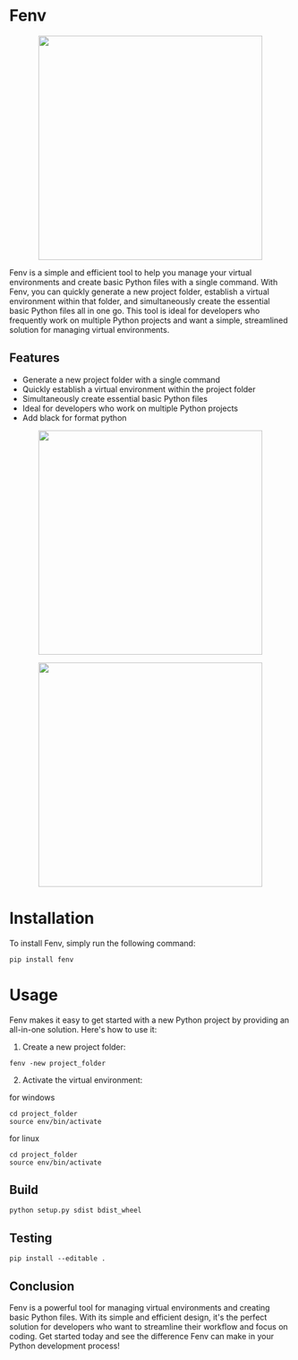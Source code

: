 # Fenv

<p align="center"><img src="https://cdn.discordapp.com/attachments/582486229594013696/1070509737529069689/New_Project_3.png" width=400></p>

Fenv is a simple and efficient tool to help you manage your virtual environments and create basic Python files with a single command. With Fenv, you can quickly generate a new project folder, establish a virtual environment within that folder, and simultaneously create the essential basic Python files all in one go. This tool is ideal for developers who frequently work on multiple Python projects and want a simple, streamlined solution for managing virtual environments.

## Features

- Generate a new project folder with a single command
- Quickly establish a virtual environment within the project folder
- Simultaneously create essential basic Python files
- Ideal for developers who work on multiple Python projects
- Add black for format python

<p align="center"><img src=https://media.discordapp.net/attachments/585068497495654413/1071136244437893201/gamedfdsf.gif" width=400></p>
<p align="center"><img src=https://media.discordapp.net/attachments/585068497495654413/1071136828498915358/gamedfdsf.gif" width=400></p>

# Installation

To install Fenv, simply run the following command:

```
pip install fenv
```

# Usage

Fenv makes it easy to get started with a new Python project by providing an all-in-one solution. Here's how to use it:

1. Create a new project folder:

```
fenv -new project_folder
```

2. Activate the virtual environment:

for windows

```
cd project_folder
source env/bin/activate
```

for linux

```
cd project_folder
source env/bin/activate
```

## Build

```
python setup.py sdist bdist_wheel
```

## Testing

```
pip install --editable .
```

## Conclusion

Fenv is a powerful tool for managing virtual environments and creating basic Python files. With its simple and efficient design, it's the perfect solution for developers who want to streamline their workflow and focus on coding. Get started today and see the difference Fenv can make in your Python development process!
